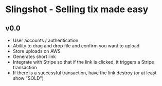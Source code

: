 # Slingshot - Selling tix made easy

## v0.0

* User accounts / authentication 
* Ability to drag and drop file and confirm you want to upload
* Store uploads on AWS
* Generates short link
* Integrate with Stripe so that if the link is clicked, it triggers a Stripe transaction
* If there is a successful transaction, have the link destroy (or at least show "SOLD")